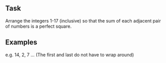 ## Task
Arrange the integers 1-17 (inclusive) so that the sum of each adjacent pair of numbers is a perfect square.

## Examples
e.g. 14, 2, 7 … (The first and last do not have to wrap around)